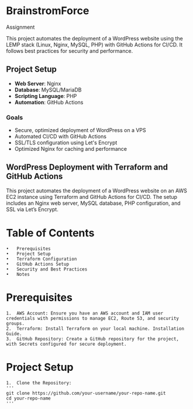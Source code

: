 # BrainstromForce
Assignment 

This project automates the deployment of a WordPress website using the LEMP stack (Linux, Nginx, MySQL, PHP) with GitHub Actions for CI/CD. It follows best practices for security and performance.

## Project Setup

- **Web Server**: Nginx
- **Database**: MySQL/MariaDB
- **Scripting Language**: PHP
- **Automation**: GitHub Actions

### Goals

- Secure, optimized deployment of WordPress on a VPS
- Automated CI/CD with GitHub Actions
- SSL/TLS configuration using Let's Encrypt
- Optimized Nginx for caching and performance

## WordPress Deployment with Terraform and GitHub Actions

This project automates the deployment of a WordPress website on an AWS EC2 instance using Terraform and GitHub Actions for CI/CD. The setup includes an Nginx web server, MySQL database, PHP configuration, and SSL via Let’s Encrypt.

# Table of Contents

	•	Prerequisites
	•	Project Setup
	•	Terraform Configuration
	•	GitHub Actions Setup
	•	Security and Best Practices
	•	Notes

# Prerequisites

	1.	AWS Account: Ensure you have an AWS account and IAM user credentials with permissions to manage EC2, Route 53, and security groups.
	2.	Terraform: Install Terraform on your local machine. Installation Guide.
	3.	GitHub Repository: Create a GitHub repository for the project, with Secrets configured for secure deployment.

# Project Setup

	1.	Clone the Repository:
    '''
    git clone https://github.com/your-username/your-repo-name.git
    cd your-repo-name
    '''